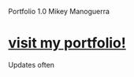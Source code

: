 Portfolio 1.0 Mikey Manoguerra
# [visit my portfolio!](https://www.mikeymanoguerra.com)
Updates often
